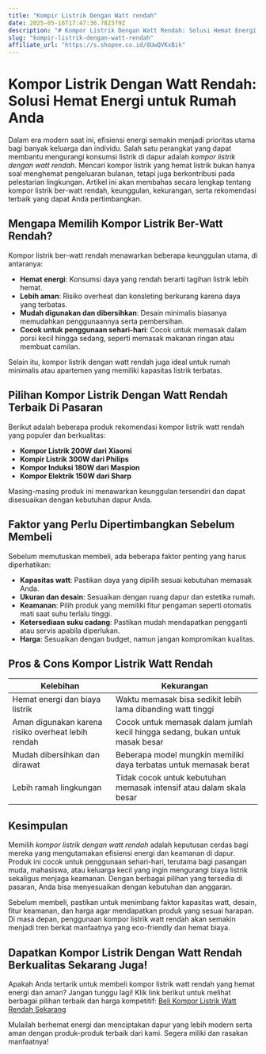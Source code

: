 ```yaml
---
title: "Kompir Listrik Dengan Watt rendah"
date: 2025-05-16T17:47:36.782379Z
description: "# Kompor Listrik Dengan Watt Rendah: Solusi Hemat Energi untuk Rumah Anda..."
slug: "kompir-listrik-dengan-watt-rendah"
affiliate_url: "https://s.shopee.co.id/8UwQVKxBik"
---
```

# Kompor Listrik Dengan Watt Rendah: Solusi Hemat Energi untuk Rumah Anda

Dalam era modern saat ini, efisiensi energi semakin menjadi prioritas utama bagi banyak keluarga dan individu. Salah satu perangkat yang dapat membantu mengurangi konsumsi listrik di dapur adalah *kompor listrik dengan watt rendah*. Mencari kompor listrik yang hemat listrik bukan hanya soal menghemat pengeluaran bulanan, tetapi juga berkontribusi pada pelestarian lingkungan. Artikel ini akan membahas secara lengkap tentang kompor listrik ber-watt rendah, keunggulan, kekurangan, serta rekomendasi terbaik yang dapat Anda pertimbangkan.

## Mengapa Memilih Kompor Listrik Ber-Watt Rendah?

Kompor listrik ber-watt rendah menawarkan beberapa keunggulan utama, di antaranya:

- **Hemat energi**: Konsumsi daya yang rendah berarti tagihan listrik lebih hemat.
- **Lebih aman**: Risiko overheat dan konsleting berkurang karena daya yang terbatas.
- **Mudah digunakan dan dibersihkan**: Desain minimalis biasanya memudahkan penggunaannya serta pembersihan.
- **Cocok untuk penggunaan sehari-hari**: Cocok untuk memasak dalam porsi kecil hingga sedang, seperti memasak makanan ringan atau membuat camilan.

Selain itu, kompor listrik dengan watt rendah juga ideal untuk rumah minimalis atau apartemen yang memiliki kapasitas listrik terbatas. 

## Pilihan Kompor Listrik Dengan Watt Rendah Terbaik Di Pasaran

Berikut adalah beberapa produk rekomendasi kompor listrik watt rendah yang populer dan berkualitas:

- **Kompor Listrik 200W dari Xiaomi**
- **Kompir Listrik 300W dari Philips**
- **Kompor Induksi 180W dari Maspion**
- **Kompor Elektrik 150W dari Sharp**

Masing-masing produk ini menawarkan keunggulan tersendiri dan dapat disesuaikan dengan kebutuhan dapur Anda.

## Faktor yang Perlu Dipertimbangkan Sebelum Membeli

Sebelum memutuskan membeli, ada beberapa faktor penting yang harus diperhatikan:

- **Kapasitas watt**: Pastikan daya yang dipilih sesuai kebutuhan memasak Anda.
- **Ukuran dan desain**: Sesuaikan dengan ruang dapur dan estetika rumah.
- **Keamanan**: Pilih produk yang memiliki fitur pengaman seperti otomatis mati saat suhu terlalu tinggi.
- **Ketersediaan suku cadang**: Pastikan mudah mendapatkan pengganti atau servis apabila diperlukan.
- **Harga**: Sesuaikan dengan budget, namun jangan kompromikan kualitas.

## Pros & Cons Kompor Listrik Watt Rendah

| Kelebihan | Kekurangan |
|--------------|--------------|
| Hemat energi dan biaya listrik | Waktu memasak bisa sedikit lebih lama dibanding watt tinggi |
| Aman digunakan karena risiko overheat lebih rendah | Cocok untuk memasak dalam jumlah kecil hingga sedang, bukan untuk masak besar |
| Mudah dibersihkan dan dirawat | Beberapa model mungkin memiliki daya terbatas untuk memasak berat |
| Lebih ramah lingkungan | Tidak cocok untuk kebutuhan memasak intensif atau dalam skala besar |

## Kesimpulan

Memilih *kompor listrik dengan watt rendah* adalah keputusan cerdas bagi mereka yang mengutamakan efisiensi energi dan keamanan di dapur. Produk ini cocok untuk penggunaan sehari-hari, terutama bagi pasangan muda, mahasiswa, atau keluarga kecil yang ingin mengurangi biaya listrik sekaligus menjaga keamanan. Dengan berbagai pilihan yang tersedia di pasaran, Anda bisa menyesuaikan dengan kebutuhan dan anggaran.

Sebelum membeli, pastikan untuk menimbang faktor kapasitas watt, desain, fitur keamanan, dan harga agar mendapatkan produk yang sesuai harapan. Di masa depan, penggunaan kompor listrik watt rendah akan semakin menjadi tren berkat manfaatnya yang eco-friendly dan hemat biaya.

## Dapatkan Kompor Listrik Dengan Watt Rendah Berkualitas Sekarang Juga!

Apakah Anda tertarik untuk membeli kompor listrik watt rendah yang hemat energi dan aman? Jangan tunggu lagi! Klik link berikut untuk melihat berbagai pilihan terbaik dan harga kompetitif: [Beli Kompor Listrik Watt Rendah Sekarang](https://s.shopee.co.id/8UwQVKxBik)

Mulailah berhemat energi dan menciptakan dapur yang lebih modern serta aman dengan produk-produk terbaik dari kami. Segera miliki dan rasakan manfaatnya!